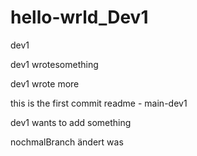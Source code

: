 # hello-wrld_Dev1
dev1

dev1 wrotesomething 

dev1 wrote more

this is the first commit readme - main-dev1

dev1 wants to add something

nochmalBranch ändert was
